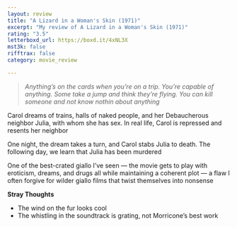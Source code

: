 ```yaml
---
layout: review
title: "A Lizard in a Woman's Skin (1971)"
excerpt: "My review of A Lizard in a Woman's Skin (1971)"
rating: "3.5"
letterboxd_url: https://boxd.it/4xNL3X
mst3k: false
rifftrax: false
category: movie_review

---
```


<blockquote><i>Anything’s on the cards when you’re on a trip. You’re capable of anything. Some take a jump and think they’re flying. You can kill someone and not know nothin about anything</i></blockquote>Carol dreams of trains, halls of naked people, and her Debaucherous neighbor Julia, with whom she has sex. In real life, Carol is repressed and resents her neighbor

One night, the dream takes a turn, and Carol stabs Julia to death. The following day, we learn that Julia has been murdered

One of the best-crated giallo I’ve seen — the movie gets to play with eroticism, dreams, and drugs all while maintaining a coherent plot — a flaw I often forgive for wilder giallo films that twist themselves into nonsense

<b>Stray Thoughts</b>
* The wind on the fur looks cool
* The whistling in the soundtrack is grating, not Morricone’s best work